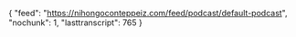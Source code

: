 {
    "feed": "https://nihongoconteppeiz.com/feed/podcast/default-podcast",
    "nochunk": 1,
    "lasttranscript": 765
}